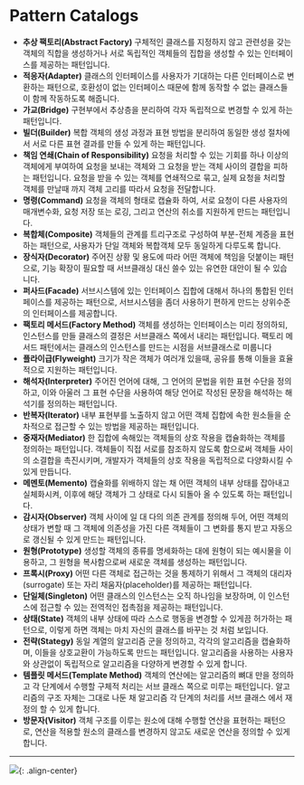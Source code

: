 # Pattern Catalogs 


- **추상 팩토리(Abstract Factory)** 구체적인 클래스를 지정하지 않고 관련성을 갖는 객체의 직합을 생성하거나 서로 독립적인 객체들의 집합을 생성할 수 있는 인터페이스를 제공하는 패턴입니다.
- **적응자(Adapter)** 클래스의 인터페이스를 사용자가 기대하는 다른 인터페이스로 변환하는 패턴으로, 호환성이 없는 인터페이스 때문에 함께 동작할 수 없는 클래스들이 함께 작동하도록 해줍니다.
- **가교(Bridge)** 구현부에서 추상층을 분리하여 각자 독립적으로 변경할 수 있게 하는 패턴입니다.
- **빌더(Builder)** 복합 객체의 생성 과정과 표현 방법을 분리하여 동일한 생성 절차에서 서로 다른 표현 결과를 만들 수 있게 하는 패턴입니다.
- **책임 연쇄(Chain of Responsibility)** 요청을 처리할 수 있는 기회를 하나 이상의 객체에게 부여하여 요청을 보내는 객체와 그 요청을 받는 객체 사이의 결합을 피하는 패턴입니다. 요청을 받을 수 있는 객체를 연쇄적으로 묶고, 실제 요청을 처리할 객체를 만날때 까지 객체 고리를 따라서 요청을 전달합니다.
- **명령(Command)** 요청을 객체의 형태로 캡슐화 하여, 서로 요청이 다른 사용자의 매개변수화, 요청 저장 또는 로깅, 그리고 연산의 취소를 지원하게 만드는 패턴입니다.
- **복합체(Composite)** 객체들의 관계를 트리구조로 구성하여 부분-전체 계증을 표현하는 패턴으로, 사용자가 단일 객체와 복합객체 모두 동일하게 다루도록 합니다.
- **장식자(Decorator)** 주어진 상황 및 용도에 따라 어떤 객체에 책임을 덧붙이는 패턴으로, 기능 확장이 필요할 때 서브클래싱 대신 쓸수 있는 유연한 대안이 될 수 있습니다.
- **퍼사드(Facade)** 서브시스템에 있는 인터페이스 집합에 대해서 하나의 통합된 인터페이스를 제공하는 패턴으로, 서브시스템을 좀더 사용하기 편하게 만드는 상위수준의 인터페이스를 제공합니다.
- **팩토리 메서드(Factory Method)** 객체를 생성하는 인터페이스는 미리 정의하되, 인스턴스를 만들 클래스의 결정은 서브클래스 쪽에서 내리는 패턴입니다. 팩토리 메서드 패턴에서는 클래스의 인스턴스를 만드는 시점을 서브클래스로 미룹니다
- **플라이급(Flyweight)** 크기가 작은 객체가 여러개 있을때, 공유를 통해 이들을 효율적으로 지원하는 패턴입니다.
- **해석자(Interpreter)** 주어진 언어에 대해, 그 언어의 문법을 위한 표현 수단을 정의하고, 이와 아울러 그 표현 수단을 사용하여 해당 언어로 작성된 문장을 해석하는 해석기를 정의하는 패턴입니다.
- **반복자(Iterator)** 내부 표현부를 노출하지 않고 어떤 객체 집합에 속한 원소들을 순차적으로 접근할 수 있는 방법을 제공하는 패턴입니다.
- **중재자(Mediator)** 한 집합에 속해있는 객체들의 상호 작용을 캡슐화하는 객체를 정의하는 패턴입니다. 객체들이 직접 서로를 참조하지 않도록 함으로써 객체들 사이의 소결합을 촉진시키며, 개발자가 객체들의 상호 작용을 독립적으로 다양화시킬 수 있게 만듭니다.
- **메멘토(Memento)** 캡슐화를 위배하지 않는 채 어떤 객체의 내부 상태를 잡아내고 실체화시켜, 이후에 해당 객체가 그 상태로 다시 되돌아 올 수 있도록 하는 패턴입니다.
- **감시자(Observer)** 객체 사이에 일 대 다의 의존 관계를 정의해 두어, 어떤 객체의 상태가 변할 때 그 객체에 의존성을 가진 다른 객체들이 그 변화를 통지 받고 자동으로 갱신될 수 있게 만드는 패턴입니다.
- **원형(Prototype)** 생성할 객체의 종류를 명세화하는 대에 원형이 되는 예시물을 이용하고, 그 원형을 복사함으로써 새로운 객체를 생성하는 패턴입니다.
- **프록시(Proxy)** 어떤 다른 객체로 접근하는 것을 통제하기 위해서 그 객체의 대리자(surrogate) 또는 자리 채움자(placeholder)를 제공하는 패턴입니다.
- **단일체(Singleton)** 어떤 클래스의 인스턴스는 오직 하나임을 보장하며, 이 인스턴스에 접근할 수 있는 전역적인 접촉점을 제공하는 패턴입니다.
- **상태(State)** 객체의 내부 상태에 따라 스스로 행동을 변경할 수 있게끔 허가하는 패턴으로, 이렇게 하면 객체는 마치 자신의 클래스를 바꾸는 것 처럼 보입니다.
- **전략(Stategy)** 동일 계열의 알고리즘 군을 정의하고, 각각의 알고리즘을 캡슐화하며, 이들을 상호교환이 가능하도록 만드는 패턴입니다. 알고리즘을 사용하는 사용자와 상관없이 독립적으로 알고리즘을 다양하게 변경할 수 있게 합니다.
- **템플릿 메서드(Template Method)** 객체의 연산에는 알고리즘의 뼈대 만을 정의하고 각 단계에서 수행할 구체적 처리는 서브 클래스 쪽으로 미루는 패턴입니다. 알고리즘의 구조 자체는 그대로 나둔 채 알고리즘 각 단계의 처리를 서브 클래스 에서 재정의 할 수 있게 합니다.
- **방문자(Visitor)** 객체 구조를 이루는 원소에 대해 수행할 연산을 표현하는 패턴으로, 연산을 적용할 원소의 클래스를 변경하지 않고도 새로운 연산을 정의할 수 있게 합니다.

***

![](https://keepinmindsh.github.io/lines/assets/img/designpatterrelationship.jpeg){: .align-center}
